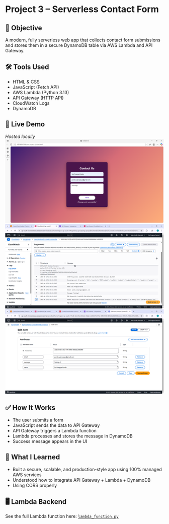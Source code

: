 # Project 3 – Serverless Contact Form

## 🎯 Objective
A modern, fully serverless web app that collects contact form submissions and stores them in a secure DynamoDB table via AWS Lambda and API Gateway.

## 🛠 Tools Used
- HTML & CSS
- JavaScript (Fetch API)
- AWS Lambda (Python 3.13)
- API Gateway (HTTP API)
- CloudWatch Logs
- DynamoDB

## 🚀 Live Demo
*Hosted locally*
![Preview](../images/project-3.png)
![Preview](../images/project-3%20logs.png)
![Preview](../images/project-3%20DynamoDB.png)

## ✅ How It Works
- The user submits a form
- JavaScript sends the data to API Gateway
- API Gateway triggers a Lambda function
- Lambda processes and stores the message in DynamoDB
- Success message appears in the UI

## 🧠 What I Learned
- Built a secure, scalable, and production-style app using 100% managed AWS services
- Understood how to integrate API Gateway + Lambda + DynamoDB
- Using CORS properly

## 🖥 Lambda Backend
See the full Lambda function here: [`lambda_function.py`](./lambda_function.py)
